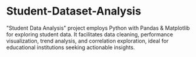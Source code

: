 # Student-Dataset-Analysis
"Student Data Analysis" project employs Python with Pandas &amp; Matplotlib for exploring student data. It facilitates data cleaning, performance visualization, trend analysis, and correlation exploration, ideal for educational institutions seeking actionable insights.
